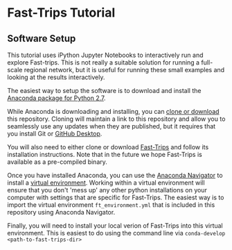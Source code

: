 # Fast-Trips Tutorial


## Software Setup

This tutorial uses iPython Jupyter Notebooks to interactively run and explore Fast-trips.  This is not really a suitable solution for running a full-scale regional network, but it is useful for running these small examples and looking at the results interactively.

The easiest way to setup the software is to download and install the [Anaconda package for Python 2.7](https://www.continuum.io/downloads).  

While Anaconda is downloading and installing, you can [clone or download](https://help.github.com/articles/cloning-a-repository/) this repository.  Cloning will maintain a link to this repository and allow you to seamlessly use any updates when they are published, but it requires that you install Git or [GitHub Desktop](https://desktop.github.com/).

You will also need to either clone or download [Fast-Trips](https://github.com/MetropolitanTransportationCommission/fast-trips) and follow its installation instructions.  Note that in the future we hope Fast-Trips is available as a pre-compiled binary.

Once you have installed Anaconda, you can use the [Anaconda Navigator](https://docs.continuum.io/anaconda/navigator) to install a [virtual environment](https://conda.io/docs/using/envs.html).  Working within a virtual environment will ensure that you don't 'mess up' any other python installations on your computer with settings that are specific for Fast-Trips.  The easiest way is to import the virtual environment `ft_environment.yml` that is included in this repository using Anaconda Navigator.

Finally, you will need to install your local verion of Fast-Trips into this virtual environment.  This is easiest to do using the command line via `conda-develop <path-to-fast-trips-dir>` 

